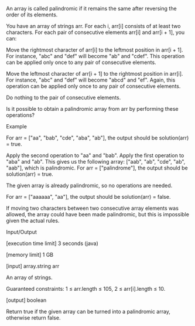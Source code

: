 An array is called palindromic if it remains the same after reversing the order of its elements.

You have an array of strings arr. For each i, arr[i] consists of at least two characters. For each pair of consecutive
elements arr[i] and arr[i + 1], you can:

Move the rightmost character of arr[i] to the leftmost position in arr[i + 1]. For instance, "abc" and "def" will
become "ab" and "cdef". This operation can be applied only once to any pair of consecutive elements.

Move the leftmost character of arr[i + 1] to the rightmost position in arr[i]. For instance, "abc" and "def" will
become "abcd" and "ef". Again, this operation can be applied only once to any pair of consecutive elements.

Do nothing to the pair of consecutive elements.

Is it possible to obtain a palindromic array from arr by performing these operations?

Example

For arr = ["aa", "bab", "cde", "aba", "ab"], the output should be
solution(arr) = true.

Apply the second operation to "aa" and "bab".
Apply the first operation to "aba" and "ab".
This gives us the following array: ["aab", "ab", "cde", "ab", "aab"], which is palindromic.
For arr = ["palindrome"], the output should be
solution(arr) = true.

The given array is already palindromic, so no operations are needed.

For arr = ["aaaaaa", "aa"], the output should be
solution(arr) = false.

If moving two characters between two consecutive array elements was allowed, the array could have been made palindromic,
but this is impossible given the actual rules.

Input/Output

[execution time limit] 3 seconds (java)

[memory limit] 1 GB

[input] array.string arr

An array of strings.

Guaranteed constraints:
1 ≤ arr.length ≤ 105,
2 ≤ arr[i].length ≤ 10.

[output] boolean

Return true if the given array can be turned into a palindromic array, otherwise return false.
